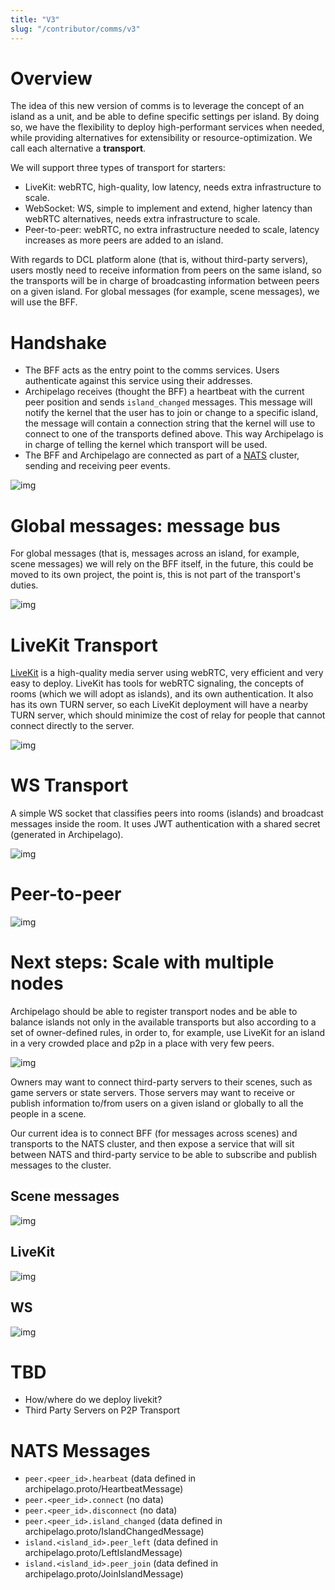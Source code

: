 ```yaml
---
title: "V3"
slug: "/contributor/comms/v3"
---
```



# Overview

The idea of this new version of comms is to leverage the concept of an island as a unit, and be able to define specific settings per island. By doing so, we have the flexibility to deploy high-performant services when needed, while providing alternatives for extensibility or resource-optimization. We call each alternative a **transport**.

We will support three types of transport for starters:

-   LiveKit: webRTC, high-quality, low latency, needs extra infrastructure to scale.
-   WebSocket: WS, simple to implement and extend, higher latency than webRTC alternatives, needs extra infrastructure to scale.
-   Peer-to-peer: webRTC, no extra infrastructure needed to scale, latency increases as more peers are added to an island.

With regards to DCL platform alone (that is, without third-party servers), users mostly need to receive information from peers on the same island, so the transports will be in charge of broadcasting information between peers on a given island. For global messages (for example, scene messages), we will use the BFF.


# Handshake

-   The BFF acts as the entry point to the comms services. Users authenticate against this service using their addresses.
-   Archipelago receives (thought the BFF) a heartbeat with the current peer position and sends `island_changed` messages. This message will notify the kernel that the user has to join or change to a specific island, the message will contain a connection string that the kernel will use to connect to one of the transports defined above. This way Archipelago is in charge of telling the kernel which transport will be used.
-   The BFF and Archipelago are connected as part of a [NATS](https://nats.io/) cluster, sending and receiving peer events.

![img](comms-v3-overview.png)


# Global messages: message bus

For global messages (that is, messages across an island, for example, scene messages) we will rely on the BFF itself, in the future, this could be moved to its own project, the point is, this is not part of the transport's duties.

![img](comms-v3-global.png)


# LiveKit Transport

[LiveKit](https://livekit.io/) is a high-quality media server using webRTC, very efficient and very easy to deploy. LiveKit has tools for webRTC signaling, the concepts of rooms (which we will adopt as islands), and its own authentication. It also has its own TURN server, so each LiveKit deployment will have a nearby TURN server, which should minimize the cost of relay for people that cannot connect directly to the server.

![img](comms-v3-livekit.png)


# WS Transport

A simple WS socket that classifies peers into rooms (islands) and broadcast messages inside the room. It uses JWT authentication with a shared secret (generated in Archipelago).

![img](comms-v3-ws-room-service.png)


# Peer-to-peer

![img](comms-v3-peer-to-peer.png)


# Next steps: Scale with multiple nodes

Archipelago should be able to register transport nodes and be able to balance islands not only in the available transports but also according to a set of owner-defined rules, in order to, for example, use LiveKit for an island in a very crowded place and p2p in a place with very few peers.

![img](comms-v3-scale.png)

Owners may want to connect third-party servers to their scenes, such as game servers or state servers. Those servers may want to receive or publish information to/from users on a given island or globally to all the people in a scene.

Our current idea is to connect BFF (for messages across scenes) and transports to the NATS cluster, and then expose a service that will sit between NATS and third-party service to be able to subscribe and publish messages to the cluster.


## Scene messages

![img](comms-v3-third-party-server-bff.png)


## LiveKit

![img](comms-v3-third-party-server-livekit.png)


## WS

![img](comms-v3-third-party-server-ws.png)


# TBD

-   How/where do we deploy livekit?
-   Third Party Servers on P2P Transport


# NATS Messages

-   `peer.<peer_id>.hearbeat` (data defined in archipelago.proto/HeartbeatMessage)
-   `peer.<peer_id>.connect` (no data)
-   `peer.<peer_id>.disconnect` (no data)
-   `peer.<peer_id>.island_changed` (data defined in archipelago.proto/IslandChangedMessage)
-   `island.<island_id>.peer_left` (data defined in archipelago.proto/LeftIslandMessage)
-   `island.<island_id>.peer_join` (data defined in archipelago.proto/JoinIslandMessage)

